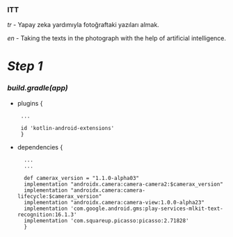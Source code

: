 ### ITT 

*tr* - Yapay zeka yardımıyla fotoğraftaki yazıları almak.

*en* - Taking the texts in the photograph with the help of artificial intelligence.

#  *Step 1*

 ### *build.gradle(app)*

 - plugins { 

        ...
        
        id 'kotlin-android-extensions' 
        }

- dependencies {

        ...
        ...
        
        def camerax_version = "1.1.0-alpha03"
        implementation "androidx.camera:camera-camera2:$camerax_version"
        implementation "androidx.camera:camera-lifecycle:$camerax_version"
        implementation "androidx.camera:camera-view:1.0.0-alpha23"
        implementation 'com.google.android.gms:play-services-mlkit-text-recognition:16.1.3'
        implementation 'com.squareup.picasso:picasso:2.71828'
        }
